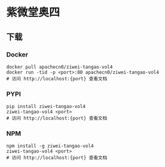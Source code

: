 # 紫微堂奥四

## 下载

### Docker

```
docker pull apachecn0/ziwei-tangao-vol4
docker run -tid -p <port>:80 apachecn0/ziwei-tangao-vol4
# 访问 http://localhost:{port} 查看文档
```

### PYPI

```
pip install ziwei-tangao-vol4
ziwei-tangao-vol4 <port>
# 访问 http://localhost:{port} 查看文档
```

### NPM

```
npm install -g ziwei-tangao-vol4
ziwei-tangao-vol4 <port>
# 访问 http://localhost:{port} 查看文档
```